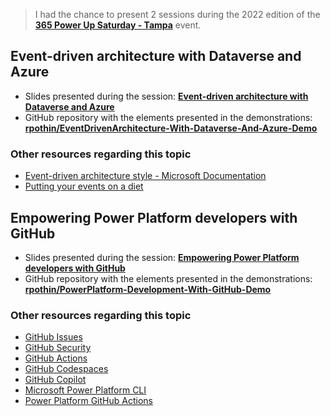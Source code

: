 > I had the chance to present 2 sessions during the 2022 edition of the [**365 Power Up Saturday - Tampa**](https://www.365powerupsaturdaytampa.com/) event.
> 
## Event-driven architecture with Dataverse and Azure

- Slides presented during the session: [**Event-driven architecture with Dataverse and Azure**](./Event-driven%20architecture%20with%20Dataverse%20and%20Azure.pdf)
- GitHub repository with the elements presented in the demonstrations: [**rpothin/EventDrivenArchitecture-With-Dataverse-And-Azure-Demo**](https://github.com/rpothin/EventDrivenArchitecture-With-Dataverse-And-Azure-Demo)

### Other resources regarding this topic

- [Event-driven architecture style - Microsoft Documentation](https://learn.microsoft.com/en-us/azure/architecture/guide/architecture-styles/event-driven)
- [Putting your events on a diet](https://particular.net/blog/putting-your-events-on-a-diet)

## Empowering Power Platform developers with GitHub 

- Slides presented during the session: [**Empowering Power Platform developers with GitHub**](./Empowering%20Power%20Platform%20developers%20with%20GitHub.pdf)
- GitHub repository with the elements presented in the demonstrations: [**rpothin/PowerPlatform-Development-With-GitHub-Demo**](https://github.com/rpothin/PowerPlatform-Development-With-GitHub-Demo)

### Other resources regarding this topic

- [GitHub Issues](https://github.com/features/issues)
- [GitHub Security](https://github.com/features/security)
- [GitHub Actions](https://github.com/features/actions)
- [GitHub Codespaces](https://github.com/features/codespaces)
- [GitHub Copilot](https://github.com/features/copilot)
- [Microsoft Power Platform CLI](https://learn.microsoft.com/en-us/power-platform/developer/cli/introduction)
- [Power Platform GitHub Actions](https://github.com/microsoft/powerplatform-actions)
